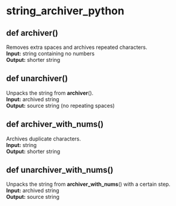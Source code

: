 # string_archiver_python

## def archiver()  
Removes extra spaces and archives repeated characters.  
**Input:** string containing no numbers  
**Output:** shorter string  

## def unarchiver()  
Unpacks the string from **archiver**().  
**Input:** archived string   
**Output:** source string (no repeating spaces)  

## def archiver_with_nums()  
Archives duplicate characters.  
**Input:** string    
**Output:** shorter string  

## def unarchiver_with_nums()  
Unpacks the string from **archiver_with_nums**() with a certain step.  
**Input:** archived string    
**Output:** source string  

